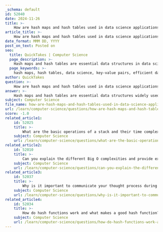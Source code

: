 ```yaml
---
_schema: default
id: 52040
date: 2024-11-26
title: >-
    How are hash maps and hash tables used in data science applications?
article_title: >-
    How are hash maps and hash tables used in data science applications?
date_format: MMM DD, YYYY
post_on_text: Posted on
seo:
  title: QuickTakes | Computer Science
  page_description: >-
    Hash maps and hash tables are essential data structures in data science applications, providing efficient data retrieval, aiding in database indexing, counting frequencies, and handling large datasets. They also play a critical role in data integrity and security.
  page_keywords: >-
    hash maps, hash tables, data science, key-value pairs, efficient data retrieval, database indexing, counting frequencies, collision resolution, large datasets, real-world applications, data integrity, security, hashing techniques
author: QuickTakes
question: >-
    How are hash maps and hash tables used in data science applications?
answer: >-
    Hash maps and hash tables are essential data structures widely used in data science applications due to their efficiency in storing and retrieving key-value pairs. Here are some of the key ways they are utilized:\n\n1. **Efficient Data Retrieval**: Hash maps provide average-case time complexity of O(1) for lookup, insertion, and deletion operations. This efficiency is crucial in data science, where large datasets are common, and quick access to data is often required.\n\n2. **Database Indexing**: Hashing is frequently employed in database systems to index and retrieve data efficiently. By using hash maps, databases can quickly locate records based on unique keys, significantly speeding up query performance.\n\n3. **Counting Frequencies**: In data analysis, hash maps are often used to count the occurrences of items in a dataset. For example, when analyzing text data, a hash map can be used to tally the frequency of each word, allowing for quick access to counts.\n\n4. **Handling Large Datasets**: Hash maps can manage large volumes of data by dynamically resizing as the number of entries changes. This adaptability is beneficial in data science applications where the size of datasets can vary significantly.\n\n5. **Collision Resolution**: When two keys hash to the same index, hash maps employ collision resolution techniques (like chaining or open addressing) to ensure that all entries can be stored and retrieved efficiently. This is particularly important in data science applications where data integrity and accuracy are paramount.\n\n6. **Real-World Applications**: Hash maps are used in various real-world applications, such as caching mechanisms, where quick access to frequently used data is necessary, and in machine learning algorithms for feature mapping and data preprocessing.\n\n7. **Data Integrity and Security**: Hashing techniques are also used in securing sensitive data, such as passwords, by storing hashed values instead of plain text. This is crucial in applications that require data protection.\n\nIn summary, hash maps and hash tables are integral to data science due to their efficiency, versatility, and ability to handle large datasets, making them a fundamental tool in the field.
subject: Computer Science
file_name: how-are-hash-maps-and-hash-tables-used-in-data-science-applications.md
url: /learn/computer-science/questions/how-are-hash-maps-and-hash-tables-used-in-data-science-applications
score: -1.0
related_article1:
    id: 52025
    title: >-
        What are the basic operations of a stack and their time complexities?
    subject: Computer Science
    url: /learn/computer-science/questions/what-are-the-basic-operations-of-a-stack-and-their-time-complexities
related_article2:
    id: 52010
    title: >-
        Can you explain the different Big O complexities and provide examples for each?
    subject: Computer Science
    url: /learn/computer-science/questions/can-you-explain-the-different-big-o-complexities-and-provide-examples-for-each
related_article3:
    id: 52037
    title: >-
        Why is it important to communicate your thought process during a technical interview?
    subject: Computer Science
    url: /learn/computer-science/questions/why-is-it-important-to-communicate-your-thought-process-during-a-technical-interview
related_article4:
    id: 52034
    title: >-
        How do hash functions work and what makes a good hash function?
    subject: Computer Science
    url: /learn/computer-science/questions/how-do-hash-functions-work-and-what-makes-a-good-hash-function
---
```


&nbsp;